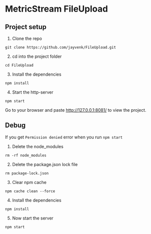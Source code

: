 # MetricStream FileUpload

## Project setup

1. Clone the repo
```
git clone https://github.com/jayvenk/FileUpload.git
```

2. cd into the project folder
```
cd FileUpload
```

3. Install the dependencies
```
npm install
```

4. Start the http-server
```
npm start
```

Go to your browser and paste http://127.0.0.1:8081/ to view the project.

## Debug

If you get `Permission denied` error when you run `npm start`
1. Delete the node_modules
```
rm -rf node_modules
```
2. Delete the package.json lock file
```
rm package-lock.json
```
3. Clear npm cache
```
npm cache clean --force
```
4. Install the dependencies
```
npm install
```
5. Now start the server
```
npm start
```
